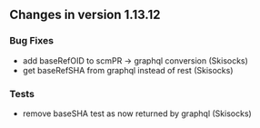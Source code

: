 
## Changes in version 1.13.12

### Bug Fixes

* add baseRefOID to scmPR -> graphql conversion (Skisocks)
* get baseRefSHA from graphql instead of rest (Skisocks)

### Tests

* remove baseSHA test as now returned by graphql (Skisocks)
